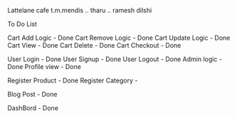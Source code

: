 Lattelane cafe
t.m.mendis
..
tharu
..
ramesh
dilshi


To Do List

Cart Add Logic - Done
Cart Remove Logic - Done
Cart Update Logic - Done
Cart View - Done
Cart Delete - Done
Cart Checkout - Done

User Login - Done
User Signup - Done
User Logout - Done
Admin logic - Done
Profile view - Done

Register Product - Done
Register Category -

Blog Post - Done

DashBord - Done


